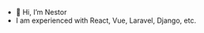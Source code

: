 - 👋 Hi, I’m Nestor
- I am experienced with React, Vue, Laravel, Django, etc.

<!---
nestorhin/nestorhin is a ✨ special ✨ repository because its `README.md` (this file) appears on your GitHub profile.
You can click the Preview link to take a look at your changes.
--->
